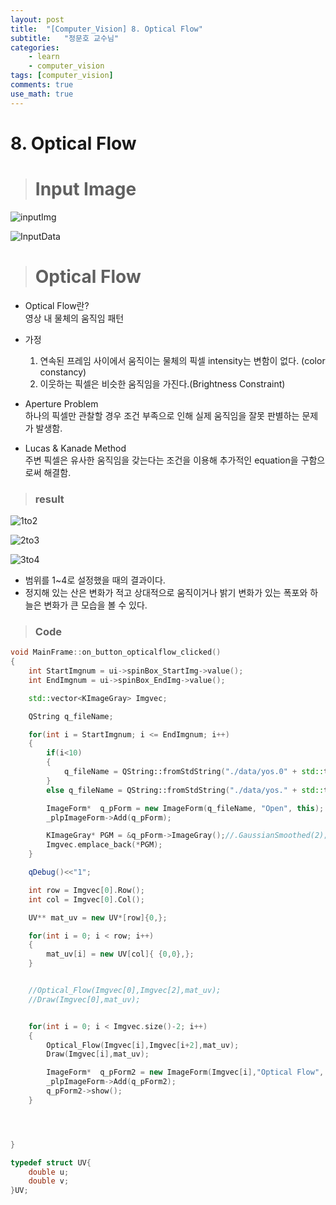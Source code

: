 ```yaml
---
layout: post
title:  "[Computer_Vision] 8. Optical Flow"
subtitle:   "정문호 교수님"
categories: 
    - learn
    - computer_vision
tags: [computer_vision]
comments: true
use_math: true
---
```


# 8. Optical Flow
> # Input Image

![inputImg](https://user-images.githubusercontent.com/69707792/126754620-88c9a40c-014e-4ec7-b9c3-e761f342c393.JPG)

![InputData](https://user-images.githubusercontent.com/69707792/126754623-9f0ece09-170a-4299-946c-e481bc8410c1.JPG)


> # Optical Flow
- Optical Flow란?   
    영상 내 물체의 움직임 패턴

- 가정   
    1. 연속된 프레임 사이에서 움직이는 물체의 픽셀 intensity는 변함이 없다. (color constancy)
    2. 이웃하는 픽셀은 비슷한 움직임을 가진다.(Brightness Constraint)

- Aperture Problem   
    하나의 픽셀만 관찰할 경우 조건 부족으로 인해 실제 움직임을 잘못 판별하는 문제가 발생함.

- Lucas & Kanade Method   
    주변 픽셀은 유사한 움직임을 갖는다는 조건을 이용해 추가적인 equation을 구함으로써 해결함.
    
    
> ### result

![1to2](https://user-images.githubusercontent.com/69707792/126754645-02da2e99-ff43-44af-a9ef-c6d3b73a8661.JPG)

![2to3](https://user-images.githubusercontent.com/69707792/126754648-65a2916f-b332-4aee-a370-19ad4855a7aa.JPG)

![3to4](https://user-images.githubusercontent.com/69707792/126754651-ca8093eb-6a31-4fae-9b3f-1862cea37fd8.JPG)


- 범위를 1~4로 설정했을 때의 결과이다.   
- 정지해 있는 산은 변화가 적고 상대적으로 움직이거나 밝기 변화가 있는 폭포와 하늘은 변화가 큰 모습을 볼 수 있다.

> ### Code
```C++
void MainFrame::on_button_opticalflow_clicked()
{
    int StartImgnum = ui->spinBox_StartImg->value();
    int EndImgnum = ui->spinBox_EndImg->value();

    std::vector<KImageGray> Imgvec;

    QString q_fileName;

    for(int i = StartImgnum; i <= EndImgnum; i++)
    {
        if(i<10)
        {
            q_fileName = QString::fromStdString("./data/yos.0" + std::to_string(i) + ".pgm");
        }
        else q_fileName = QString::fromStdString("./data/yos." + std::to_string(i) + ".pgm");

        ImageForm*  q_pForm = new ImageForm(q_fileName, "Open", this);
        _plpImageForm->Add(q_pForm);

        KImageGray* PGM = &q_pForm->ImageGray();//.GaussianSmoothed(2);
        Imgvec.emplace_back(*PGM);
    }

    qDebug()<<"1";

    int row = Imgvec[0].Row();
    int col = Imgvec[0].Col();

    UV** mat_uv = new UV*[row]{0,};

    for(int i = 0; i < row; i++)
    {
        mat_uv[i] = new UV[col]{ {0,0},};
    }


    //Optical_Flow(Imgvec[0],Imgvec[2],mat_uv);
    //Draw(Imgvec[0],mat_uv);


    for(int i = 0; i < Imgvec.size()-2; i++)
    {
        Optical_Flow(Imgvec[i],Imgvec[i+2],mat_uv);
        Draw(Imgvec[i],mat_uv);

        ImageForm*  q_pForm2 = new ImageForm(Imgvec[i],"Optical Flow", this);
        _plpImageForm->Add(q_pForm2);
        q_pForm2->show();
    }




}
```


```C++
typedef struct UV{
    double u;
    double v;
}UV;
```
